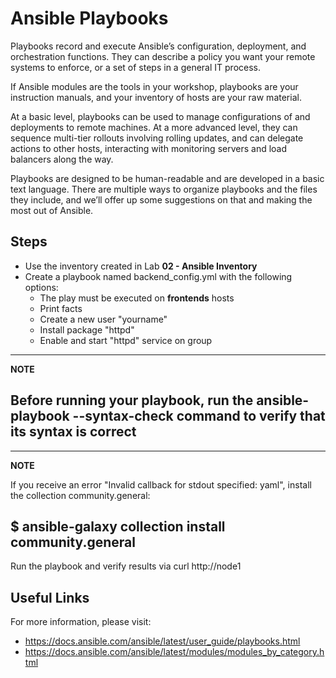 # Ansible Playbooks

Playbooks record and execute Ansible’s configuration, deployment, and orchestration functions. They can describe a policy you want your remote systems to enforce, or a set of steps in a general IT process.

If Ansible modules are the tools in your workshop, playbooks are your instruction manuals, and your inventory of hosts are your raw material.

At a basic level, playbooks can be used to manage configurations of and deployments to remote machines. At a more advanced level, they can sequence multi-tier rollouts involving rolling updates, and can delegate actions to other hosts, interacting with monitoring servers and load balancers along the way.

Playbooks are designed to be human-readable and are developed in a basic text language. There are multiple ways to organize playbooks and the files they include, and we’ll offer up some suggestions on that and making the most out of Ansible.

## Steps 

-   Use the inventory created in Lab **02 - Ansible Inventory**
-   Create a playbook named backend_config.yml with the following options:
    -   The play must be executed on **frontends** hosts
    -   Print facts
    -   Create a new user "yourname"
    -   Install package "httpd"
    -   Enable and start "httpd" service on group 

---
**NOTE**

Before running your playbook, run the ansible-playbook --syntax-check  command to verify that its syntax is correct
---

---
**NOTE**

If you receive an error "Invalid callback for stdout specified: yaml", install the collection community.general:

$ ansible-galaxy collection install community.general
---

Run the playbook and verify results via curl http://node1

## Useful Links

For more information, please visit:

-   https://docs.ansible.com/ansible/latest/user_guide/playbooks.html
-   https://docs.ansible.com/ansible/latest/modules/modules_by_category.html
